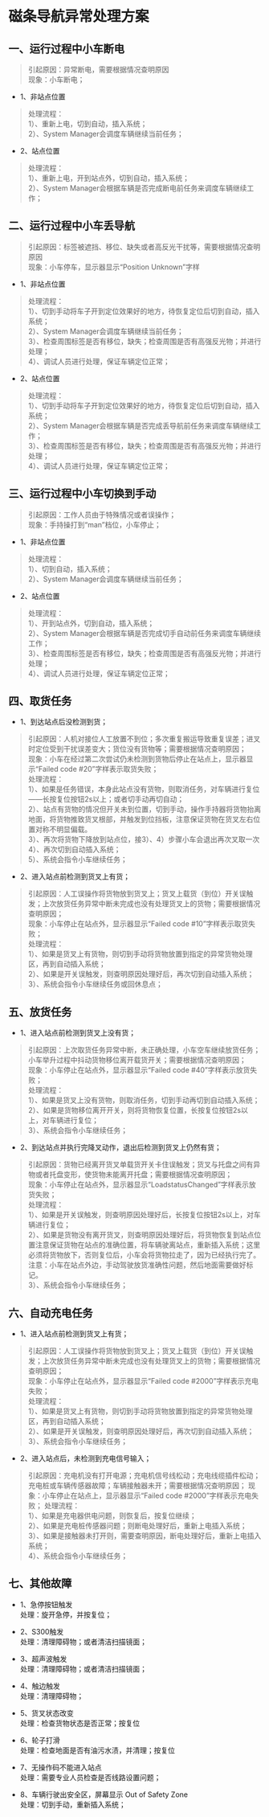 # 磁条导航异常处理方案
## 一、运行过程中小车断电
> 引起原因：异常断电，需要根据情况查明原因  
现象：小车断电；  

- 1、非站点位置
> 处理流程：  
1）、重新上电，切到自动，插入系统；  
2）、System Manager会调度车辆继续当前任务；  
- 2、站点位置
> 处理流程：  
1）、重新上电，开到站点外，切到自动，插入系统；  
2）、System Manager会根据车辆是否完成断电前任务来调度车辆继续工作；  

## 二、运行过程中小车丢导航
> 引起原因：标签被遮挡、移位、缺失或者高反光干扰等，需要根据情况查明原因  
现象：小车停车，显示器显示“Position Unknown”字样  

- 1、非站点位置
> 处理流程：  
1）、切到手动将车子开到定位效果好的地方，待恢复定位后切到自动，插入系统；  
2）、System Manager会调度车辆继续当前任务；  
3）、检查周围标签是否有移位，缺失；检查周围是否有高强反光物；并进行处理；  
4）、调试人员进行处理，保证车辆定位正常；  

- 2、站点位置
> 处理流程：  
1）、切到手动将车子开到定位效果好的地方，待恢复定位后切到自动，插入系统；  
2）、System Manager会根据车辆是否完成丢导航前任务来调度车辆继续工作；  
3）、检查周围标签是否有移位，缺失；检查周围是否有高强反光物；并进行处理；  
4）、调试人员进行处理，保证车辆定位正常；  

## 三、运行过程中小车切换到手动
> 引起原因：工作人员由于特殊情况或者误操作；  
现象：手持操打到“man”档位，小车停止；  

- 1、非站点位置
> 处理流程：  
1）、切到自动，插入系统；  
2）、System Manager会调度车辆继续当前任务；  
- 2、站点位置
> 处理流程：  
1）、开到站点外，切到自动，插入系统；  
2）、System Manager会根据车辆是否完成切手自动前任务来调度车辆继续工作；  
3）、检查周围标签是否有移位，缺失；检查周围是否有高强反光物；并进行处理；  
4）、调试人员进行处理，保证车辆定位正常；  

## 四、取货任务
- 1、到达站点后没检测到货；
> 引起原因：人机对接位人工放置不到位；多次重复搬运导致重复误差；进叉时定位受到干扰误差变大；货位没有货物等；需要根据情况查明原因；  
> 现象：小车在经过第二次尝试仍未检测到货物后停止在站点上，显示器显示“Failed code #20”字样表示取货失败；  
> 处理流程：  
1）、如果是任务错误，本身此站点没有货物，则取消任务，对车辆进行复位——长按复位按钮2s以上；或者切手动再切自动；  
2）、站点有货物的情况但开关未到位置，切到手动，操作手持器将货物抬离地面，将货物推致货叉根部，并触发到位挡板，注意保证货物在货叉左右位置对称不明显偏载。  
3）、再次将货物下降放到站点位，接3）、4）步骤小车会退出再次叉取一次  
4）、再次切到自动插入系统；  
5）、系统会指令小车继续任务；  

- 2、进入站点前检测到货叉上有货；
> 引起原因：人工误操作将货物放到货叉上；货叉上载货（到位）开关误触发；上次放货任务异常中断未完成也没有处理货叉上的货物；需要根据情况查明原因；  
现象：小车停止在站点外，显示器显示“Failed code #10”字样表示取货失败；  
处理流程：  
1）、如果是货叉上有货物，则切到手动将货物放置到指定的异常货物处理区，再到自动插入系统；  
2）、如果是开关误触发，则查明原因处理好后，再次切到自动插入系统；  
3）、系统会指令小车继续任务或回休息点；  

## 五、放货任务
- 1、进入站点前检测到货叉上没有货；
> 引起原因：上次取货任务异常中断，未正确处理，小车空车继续放货任务；小车举升过程中抖动货物移位离开载货开关；需要根据情况查明原因；  
现象：小车停止在站点外，显示器显示“Failed code #40”字样表示放货失败；  
> 处理流程：  
1）、如果是货叉上没有货物，则取消任务，切到手动再切到自动插入系统；  
2）、如果是货物移位离开开关，则将货物恢复位置，长按复位按钮2s以上，对车辆进行复位；  
3）、系统会指令小车继续任务；  

- 2、到达站点并执行完降叉动作，退出后检测到货叉上仍然有货；
> 引起原因：货物已经离开货叉单载货开关卡住误触发；货叉与托盘之间有异物或者托盘变形，使货物未能离开托盘；需要根据情况查明原因；  
现象：小车停止在站点外，显示器显示“LoadstatusChanged”字样表示放货失败；  
处理流程：  
1）、如果是开关误触发，则查明原因处理好后，长按复位按钮2s以上，对车辆进行复位；  
2）、如果是货物没有离开货叉，则查明原因处理好后，将货物恢复到站点位置注意保证货物在站点的准确位置，将车辆驶离站点，重新插入系统；这里必须将货物放下，否则复位后，小车会将货物拉走了，因为已经执行完了。
注意：小车在站点外边，手动驾驶放货准确性问题，然后地面需要做好标记。  
3）、系统会指令小车继续任务；  

## 六、自动充电任务
- 1、进入站点前检测到货叉上有货；
> 引起原因：人工误操作将货物放到货叉上；货叉上载货（到位）开关误触发；上次放货任务异常中断未完成也没有处理货叉上的货物；需要根据情况查明原因；  
现象：小车停止在站点外，显示器显示“Failed code #2000”字样表示充电失败；  
处理流程：  
1）、如果是货叉上有货物，则切到手动将货物放置到指定的异常货物处理区，再到自动插入系统；  
2）、如果是开关误触发，则查明原因处理好后，再次切到自动插入系统；  
3）、系统会指令小车继续任务；  

- 2、进入站点后，未检测到充电信号输入；
> 引起原因：充电机没有打开电源；充电机信号线松动；充电线缆插件松动；充电桩或车辆传感器故障；车辆接触器未开；需要根据情况查明原因；
现象：小车停止在站点上，显示器显示“Failed code #2000”字样表示充电失败；
处理流程：  
1）、如果是充电器供电问题，则恢复后，按复位继续；  
2）、如果是充电桩传感器问题；则断电处理好后，重新上电插入系统；  
3）、如果是接触器未打开则，需要查明原因，断电处理好后，重新上电插入系统；  
4）、系统会指令小车继续任务；  

## 七、其他故障
- 1、急停按钮触发  
   处理：旋开急停，并按复位；

- 2、S300触发  
   处理：清理障碍物；或者清洁扫描镜面；

- 3、超声波触发  
   处理：清理障碍物；或者清洁扫描镜面；

- 4、触边触发  
   处理：清理障碍物；

- 5、货叉状态改变  
   处理：检查货物状态是否正常；按复位

- 6、轮子打滑  
   处理：检查地面是否有油污水渍，并清理；按复位

- 7、无操作码不能进入站点  
   处理：需要专业人员检查是否线路设置问题；

- 8、车辆行驶出安全区，屏幕显示 Out of Safety Zone  
   处理：切到手动，重新插入系统；
